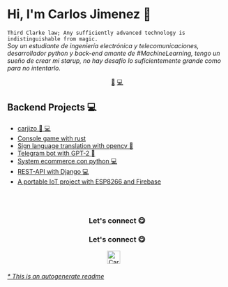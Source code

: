 # Hi, I'm Carlos Jimenez 👋

`Third Clarke law; Any sufficiently advanced technology is indistinguishable from magic.`<br><em>Soy un estudiante de ingeniería electrónica y telecomunicaciones, desarrollador python y back-end amante de #MachineLearning, tengo un sueño de crear mi starup, no hay desafío lo suficientemente grande como para no intentarlo.</em>

<p align="center">
<a href="https://github.com/carjizo/carjizo/blob/master/ai.md">🤖</a>
<a href="https://github.com/carjizo/carjizo/blob/master/backend.md">💻</a>
</p>

## Backend Projects 💻

- [carjizo 🤖 💻](https://github.com/carjizo/carjizo)
- [Console game with rust](https://github.com/carjizo/rust-console-game)
- [Sign language translation with opencv 🤖](https://github.com/carjizo/Traductor-Lenguaje-de-signos)
- [Telegram bot with GPT-2 🤖](https://github.com/carjizo/Telegram-bot-GPT2)
- [System ecommerce con python 💻](https://github.com/carjizo/system-ecommerce)
- [REST-API with Django 💻](https://github.com/carjizo/REST-API-django)
- [A portable IoT project with ESP8266 and Firebase](https://github.com/carjizo/ESP8266-Heartbeat-temp-humd)

<br>

<br>

<div align="center">
<h3 align="center">Let's connect 😋</h3>
</div>
<div align="center">
<h3 align="center">Let's connect 😋</h3>
</div>
<p align="center">
<a href="https://www.linkedin.com/in/carlos-jim%C3%A9nez-784005208/" target="blank">
<img align="center" width="30px" alt="Carlos Jiménez LinkedIn" src="https://www.vectorlogo.zone/logos/linkedin/linkedin-icon.svg"/></a> &nbsp; &nbsp;

</p>

###### [\* This is an autogenerate readme](https://github.com/carjizo/carjizo/tree/master/ReadmeGenerator)
